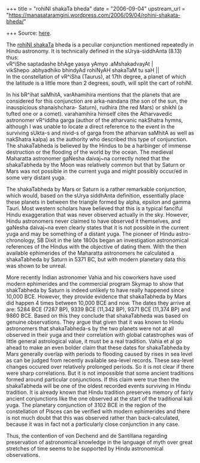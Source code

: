 +++
title = "rohiNI shakaTa bheda"
date = "2006-09-04"
upstream_url = "https://manasataramgini.wordpress.com/2006/09/04/rohini-shakata-bheda/"

+++
Source: [here](https://manasataramgini.wordpress.com/2006/09/04/rohini-shakata-bheda/).

The [rohiNI
shakaTa](https://manasataramgini.wordpress.com/2003/08/17/rohinis-cart/)
bheda is a peculiar conjunction mentioned repeatedly in Hindu astronomy.
It is technically defined in the sUrya-siddhAnta (8.13) thus:  
vR^iShe saptadashe bhAge yasya yAmyo .aMshakadvayAt \|  
vikShepo .abhyadhiko bhindyAd rohiNyAH shakaTaM tu saH \|\|  
In the constellation of vR^iSha (Taurus), at 17th degree, a planet of
which the latitude is a little more than 2 degrees, south, will split
the cart of rohiNI.

In his bR^ihat saMhitA, varAhamihira mentions that the planets that are
considered for this conjunction are arka-nandana (the son of the sun,
the inauspicious shanaishchara- Saturn), rudhira (the red Mars) or
shikhI (a tufted one or a comet). varahamihira himself cites the
Atharvavedic astronomer vR^iddha garga (author of the atharvanic
nakShatra hymns, although I was unable to locate a direct reference to
the event in the surviving sUkta-s and nivid-s of garga from the
atharvan saMhitA as well as nakShatra kalpa) as the authority who
described this type of conjunction. The shakaTabheda is believed by the
Hindus to be a harbinger of immense destruction or the flooding of the
world by the ocean. The medieval Maharatta astronomer gaNesha daivaj\~na
correctly noted that the shakaTabheda by the Moon was relatively common
but that by Saturn or Mars was not possible in the current yuga and
might possibly occur/ed in some very distant yuga.

The shakaTabheda by Mars or Saturn is a rather remarkable conjunction,
which would, based on the sUrya siddhAnta definition, essentially place
these planets in between the triangle formed by alpha, epsilon and gamma
Tauri. Most western scholars have believed that this is a typical
fanciful Hindu exaggeration that was never observed actually in the sky.
However, Hindu astronomers never claimed to have observed it themselves,
and gaNesha daivaj\~na even clearly states that it is not possible in
the current yuga and may be something of a distant yuga. The pioneer of
Hindu astro-chronology, SB Dixit in the late 1800s began an
investigation astronomical references of the Hindus with the objective
of dating them. With the then available ephimerides of the Maharatta
astronomers he calculated a shakaTabheda by Saturn in 5371 BC, but with
modern planetary data this was shown to be unreal.

More recently Indian astronomer Vahia and his coworkers have used modern
ephimerides and the commercial program Skymap to show that shakTabheda
by Saturn is indeed unlikely to have really happened since 10,000 BCE.
However, they provide evidence that shakaTabheda by Mars did happen 4
times between 10,000 BCE and now. The dates they arrive at are: 5284 BCE
(7287 BP), 9339 BCE (11,342 BP), 9371 BCE (11,374 BP) and 9860 BCE.
Based on this they conclude that shakaTabheda was based on genuine
observations. They argue that given that it was known to Hindu
astronomers that shakaTabheda-s by the two planets were not at all
observed in their yuga and their correlation with global catastrophes
was of little general astrological value, it must be a real tradition.
Vahia et al go ahead to make an even bolder claim that these dates for
shakaTabheda by Mars generally overlap with periods to flooding caused
by rises in sea level as can be judged from recently available sea-level
records. These sea-level changes occured over relatively prolonged
periods. So it is not clear if there were sharp correlations. But it is
not impossible that some ancient traditions formed around particular
conjunctions. If this claim were true then the shakaTabheda will be one
of the oldest recorded events surviving in Hindu tradition. It is
already known that Hindu tradition preserves memory of fairly ancient
conjunctions like the one observed at the start of the traditional kali
yuga. The planetary conjunction of 3102 BCE in the region of the
constellation of Pisces can be verified with modern ephimerides and
there is not much doubt that this was observed rather than
back-calculated, because it was in fact not a particularly close
conjunction in any case.

Thus, the contention of von Dechend and de Santillana regarding
preservation of astronomical knowledge in the language of myth over
great stretches of time seems to be supported by Hindu astronomical
observations.

